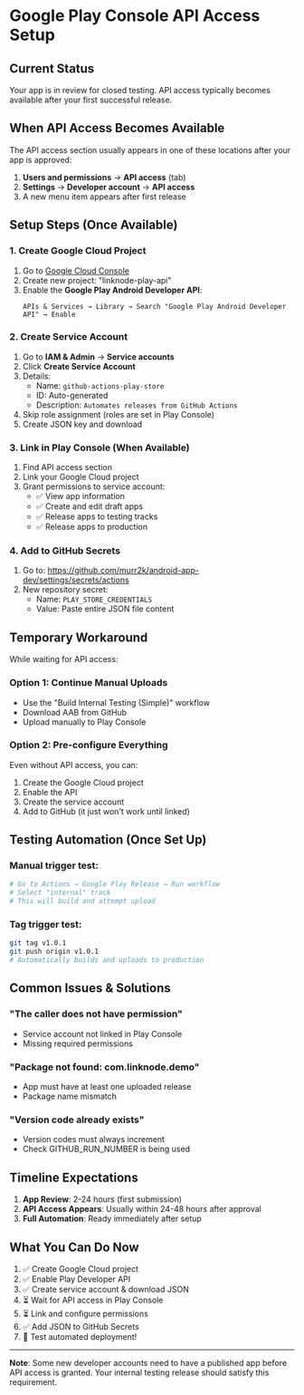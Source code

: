 # Google Play Console API Access Setup

## Current Status
Your app is in review for closed testing. API access typically becomes available after your first successful release.

## When API Access Becomes Available

The API access section usually appears in one of these locations after your app is approved:
1. **Users and permissions** → **API access** (tab)
2. **Settings** → **Developer account** → **API access**
3. A new menu item appears after first release

## Setup Steps (Once Available)

### 1. Create Google Cloud Project

1. Go to [Google Cloud Console](https://console.cloud.google.com)
2. Create new project: "linknode-play-api"
3. Enable the **Google Play Android Developer API**:
   ```
   APIs & Services → Library → Search "Google Play Android Developer API" → Enable
   ```

### 2. Create Service Account

1. Go to **IAM & Admin** → **Service accounts**
2. Click **Create Service Account**
3. Details:
   - Name: `github-actions-play-store`
   - ID: Auto-generated
   - Description: `Automates releases from GitHub Actions`
4. Skip role assignment (roles are set in Play Console)
5. Create JSON key and download

### 3. Link in Play Console (When Available)

1. Find API access section
2. Link your Google Cloud project
3. Grant permissions to service account:
   - ✅ View app information
   - ✅ Create and edit draft apps
   - ✅ Release apps to testing tracks
   - ✅ Release apps to production

### 4. Add to GitHub Secrets

1. Go to: https://github.com/murr2k/android-app-dev/settings/secrets/actions
2. New repository secret:
   - Name: `PLAY_STORE_CREDENTIALS`
   - Value: Paste entire JSON file content

## Temporary Workaround

While waiting for API access:

### Option 1: Continue Manual Uploads
- Use the "Build Internal Testing (Simple)" workflow
- Download AAB from GitHub
- Upload manually to Play Console

### Option 2: Pre-configure Everything
Even without API access, you can:
1. Create the Google Cloud project
2. Enable the API
3. Create the service account
4. Add to GitHub (it just won't work until linked)

## Testing Automation (Once Set Up)

### Manual trigger test:
```bash
# Go to Actions → Google Play Release → Run workflow
# Select "internal" track
# This will build and attempt upload
```

### Tag trigger test:
```bash
git tag v1.0.1
git push origin v1.0.1
# Automatically builds and uploads to production
```

## Common Issues & Solutions

### "The caller does not have permission"
- Service account not linked in Play Console
- Missing required permissions

### "Package not found: com.linknode.demo"
- App must have at least one uploaded release
- Package name mismatch

### "Version code already exists"
- Version codes must always increment
- Check GITHUB_RUN_NUMBER is being used

## Timeline Expectations

1. **App Review**: 2-24 hours (first submission)
2. **API Access Appears**: Usually within 24-48 hours after approval
3. **Full Automation**: Ready immediately after setup

## What You Can Do Now

1. ✅ Create Google Cloud project
2. ✅ Enable Play Developer API
3. ✅ Create service account & download JSON
4. ⏳ Wait for API access in Play Console
5. ⏳ Link and configure permissions
6. ✅ Add JSON to GitHub Secrets
7. 🚀 Test automated deployment!

---

**Note**: Some new developer accounts need to have a published app before API access is granted. Your internal testing release should satisfy this requirement.